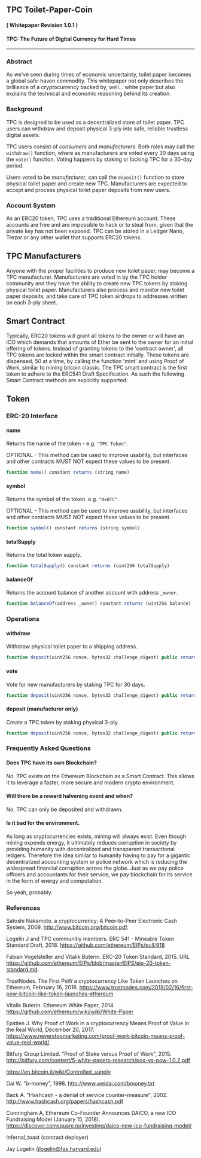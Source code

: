 ## TPC Toilet-Paper-Coin

#### ( Whitepaper Revision 1.0.1 )

#### TPC: The Future of Digital Currency for Hard Times
-------------------------------

### Abstract
As we've seen during times of economic uncertainty, toilet paper becomes a global safe-haven commodity. This whitepaper not only describes the brilliance of a cryptocurrency backed by, well... white paper but also explains the technical and economic reasoning behind its creation.

### Background
TPC is designed to be used as a decentralized store of toilet paper. TPC users can withdraw and deposit physical 3-ply into safe, reliable trustless digital assets.

TPC users consist of *consumers* and *manufacturers*. Both roles may call the `withdraw()` function, where as manufacturers are voted every 30 days using the `vote()` function. Voting happens by staking or locking TPC for a 30-day period.

Users voted to be *manufacturer*, can call the `deposit()` function to store physical toilet paper and create new TPC. Manufacturers are expected to accept and process physical toilet paper deposits from new users.

### Account System

As an ERC20 token, TPC uses a traditional Ethereum account. These accounts are free and are impossible to hack or to steal from, given that the private key has not been exposed.  TPC can be stored in a Ledger Nano, Trezor or any other wallet that supports ERC20 tokens.

## TPC Manufacturers

Anyone with the proper facilities to produce new toilet paper, may become a TPC manufacturer. Manufacturers are voted in by the TPC holder community and they have the ability to create new TPC tokens by staking physical toilet paper. Manufacturers also process and monitor new toilet paper deposits, and take care of TPC token airdrops to addresses written on each 3-ply sheet.

## Smart Contract

Typically, ERC20 tokens will grant all tokens to the owner or will have an ICO which demands that amounts of Ether be sent to the owner for an initial offering of tokens.  Instead of granting tokens to the 'contract owner', all TPC tokens are locked within the smart contract initially. These tokens are dispensed, 50 at a time, by calling the function 'mint' and using Proof of Work, similar to mining bitcoin classic. The TPC smart contract is the first token to adhere to the ERC541 Draft Specification. As such the following Smart Contract methods are explicitly supported:

## Token
### ERC-20 Interface
#### name

Returns the name of the token - e.g. `"TPC Token"`.

OPTIONAL - This method can be used to improve usability,
but interfaces and other contracts MUST NOT expect these values to be present.

``` js
function name() constant returns (string name)
```

#### symbol

Returns the symbol of the token. e.g. `"0xBTC"`.

OPTIONAL - This method can be used to improve usability,
but interfaces and other contracts MUST NOT expect these values to be present.

``` js
function symbol() constant returns (string symbol)
```

#### totalSupply

Returns the total token supply.

``` js
function totalSupply() constant returns (uint256 totalSupply)
```

#### balanceOf

Returns the account balance of another account with address `_owner`.

``` js
function balanceOf(address _owner) constant returns (uint256 balance)
```

### Operations


#### withdraw

Withdraw physical toilet paper to a shipping address.

``` js
function deposit(uint256 nonce, bytes32 challenge_digest) public returns (bool success)
```

#### vote

Vote for new manufacturers by staking TPC for 30 days.

``` js
function deposit(uint256 nonce, bytes32 challenge_digest) public returns (bool success)
```

#### deposit (manufacturer only)

Create a TPC token by staking physical 3-ply.

``` js
function deposit(uint256 nonce, bytes32 challenge_digest) public returns (bool success)
```

### Frequently Asked Questions

#### Does TPC have its own Blockchain?

No. TPC exists on the Ethereum Blockchain as a Smart Contract. This allows it to leverage a faster, more secure and modern crypto environment.

#### Will there be a reward halvening event and when?

No. TPC can only be deposited and withdrawn.

#### Is it bad for the environment.

As long as cryptocurrencies exists, mining will always exist.  Even though mining expends energy, it ultimately reduces corruption in society by providing humanity with decentralized and transparent transactional ledgers.  Therefore the idea similar to humanity having to pay for a gigantic decentralized accounting system or police network which is reducing the widespread financial corruption across the globe.  Just as we pay police officers and accountants for their service, we pay blockchain for its service in the form of energy and computation.

So yeah, probably.

### References

Satoshi Nakamoto. a cryptocurrency: A Peer-to-Peer Electronic Cash System, 2009. http://www.bitcoin.org/bitcoin.pdf.

Logelin J and TPC communitiy members. ERC 541 - Mineable Token Standard Draft, 2018. https://github.com/ethereum/EIPs/pull/918

Fabian Vogelsteller and Vitalik Buterin. ERC-20 Token Standard, 2015. URL https://github.com/ethereum/EIPs/blob/master/EIPS/eip-20-token-standard.md.

TrustNodes. The First PoW a cryptocurrency Like Token Launches on Ethereum, February 16, 2018. https://www.trustnodes.com/2018/02/16/first-pow-bitcoin-like-token-launches-ethereum

Vitalik Buterin. Ethereum White Paper, 2014. https://github.com/ethereum/wiki/wiki/White-Paper

Epstien J. Why Proof of Work in a cryptocurrency Means Proof of Value in the Real World, December 20, 2017. https://www.neverstopmarketing.com/proof-work-bitcoin-means-proof-value-real-world/

Bitfury Group Limited. "Proof of Stake versus Proof of Work", 2015. http://bitfury.com/content/5-white-papers-research/pos-vs-pow-1.0.2.pdf

https://en.bitcoin.it/wiki/Controlled_supply

Dai W. "b-money", 1998. http://www.weidai.com/bmoney.txt

Back A. "Hashcash - a denial of service counter-measure", 2002. http://www.hashcash.org/papers/hashcash.pdf

Cunningham A, Ethereum Co-Founder Announces DAICO, a new ICO Fundraising Model (January 15, 2018). https://discover.coinsquare.io/investing/daico-new-ico-fundraising-model/

Infernal_toast (contract deployer)

Jay Logelin (jlogelin@fas.harvard.edu)
